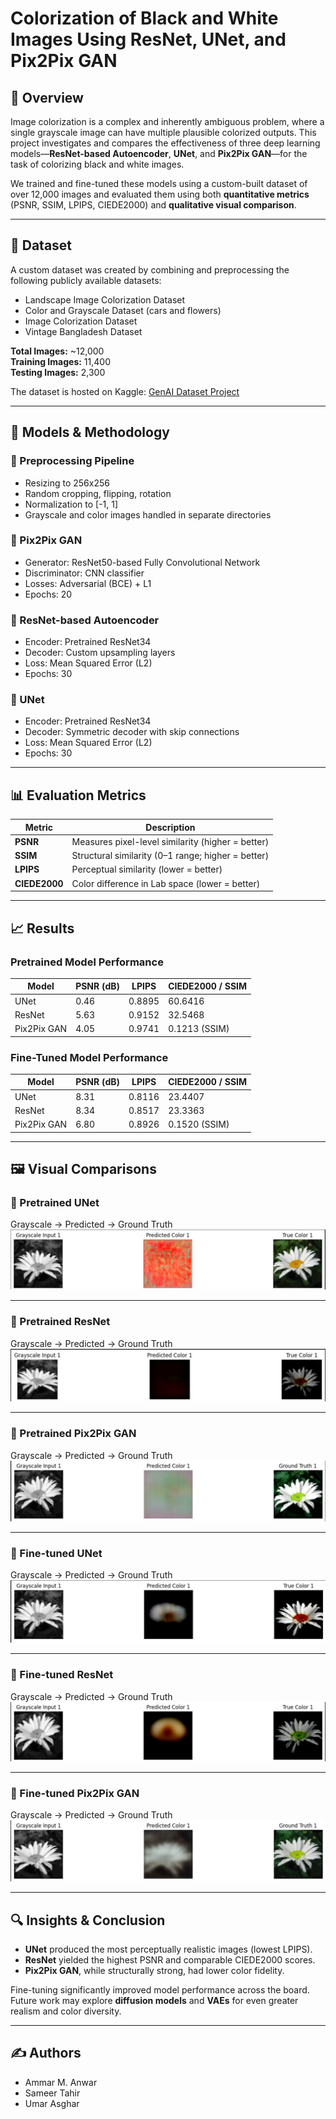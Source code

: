 # Colorization of Black and White Images Using ResNet, UNet, and Pix2Pix GAN

## 📌 Overview

Image colorization is a complex and inherently ambiguous problem, where a single grayscale image can have multiple plausible colorized outputs. This project investigates and compares the effectiveness of three deep learning models—**ResNet-based Autoencoder**, **UNet**, and **Pix2Pix GAN**—for the task of colorizing black and white images.

We trained and fine-tuned these models using a custom-built dataset of over 12,000 images and evaluated them using both **quantitative metrics** (PSNR, SSIM, LPIPS, CIEDE2000) and **qualitative visual comparison**.

---

## 📁 Dataset

A custom dataset was created by combining and preprocessing the following publicly available datasets:

- Landscape Image Colorization Dataset
- Color and Grayscale Dataset (cars and flowers)
- Image Colorization Dataset
- Vintage Bangladesh Dataset

**Total Images:** ~12,000  
**Training Images:** 11,400  
**Testing Images:** 2,300

The dataset is hosted on Kaggle: [GenAI Dataset Project](https://www.kaggle.com/datasets/sameertahir/genai-dataset-project)

---

## 🧪 Models & Methodology

### 🔹 Preprocessing Pipeline
- Resizing to 256x256
- Random cropping, flipping, rotation
- Normalization to [-1, 1]
- Grayscale and color images handled in separate directories

### 🔸 Pix2Pix GAN
- Generator: ResNet50-based Fully Convolutional Network
- Discriminator: CNN classifier
- Losses: Adversarial (BCE) + L1
- Epochs: 20

### 🔸 ResNet-based Autoencoder
- Encoder: Pretrained ResNet34
- Decoder: Custom upsampling layers
- Loss: Mean Squared Error (L2)
- Epochs: 30

### 🔸 UNet
- Encoder: Pretrained ResNet34
- Decoder: Symmetric decoder with skip connections
- Loss: Mean Squared Error (L2)
- Epochs: 30

---

## 📊 Evaluation Metrics

| Metric        | Description                                                                 |
|---------------|-----------------------------------------------------------------------------|
| **PSNR**      | Measures pixel-level similarity (higher = better)                          |
| **SSIM**      | Structural similarity (0–1 range; higher = better)                         |
| **LPIPS**     | Perceptual similarity (lower = better)                                     |
| **CIEDE2000** | Color difference in Lab space (lower = better)                             |

---

## 📈 Results

### Pretrained Model Performance

| Model         | PSNR (dB) | LPIPS   | CIEDE2000 / SSIM   |
|---------------|-----------|---------|---------------------|
| UNet          | 0.46      | 0.8895  | 60.6416             |
| ResNet        | 5.63      | 0.9152  | 32.5468             |
| Pix2Pix GAN   | 4.05      | 0.9741  | 0.1213 (SSIM)       |

### Fine-Tuned Model Performance

| Model         | PSNR (dB) | LPIPS   | CIEDE2000 / SSIM   |
|---------------|-----------|---------|---------------------|
| UNet          | 8.31      | 0.8116  | 23.4407             |
| ResNet        | 8.34      | 0.8517  | 23.3363             |
| Pix2Pix GAN   | 6.80      | 0.8926  | 0.1520 (SSIM)       |

---

## 🖼️ Visual Comparisons

### 🔹 Pretrained UNet
Grayscale → Predicted → Ground Truth  
![UNet Pretrained](./Images/unet_Pretraining.JPG)

---

### 🔹 Pretrained ResNet
Grayscale → Predicted → Ground Truth  
![ResNet Pretrained](./Images/resnet_Pretraining.JPG)

---

### 🔹 Pretrained Pix2Pix GAN
Grayscale → Predicted → Ground Truth  
![Pix2Pix Pretrained](./Images/pix_2_pix_Pretraining.JPG)

---

### 🔸 Fine-tuned UNet
Grayscale → Predicted → Ground Truth  
![UNet FineTuned](./Images/unet_Fine-tuned.JPG)

---

### 🔸 Fine-tuned ResNet
Grayscale → Predicted → Ground Truth  
![ResNet FineTuned](./Images/resnet_Fine-tuned.JPG)

---

### 🔸 Fine-tuned Pix2Pix GAN
Grayscale → Predicted → Ground Truth  
![Pix2Pix FineTuned](./Images/pix_2_pix_Fine-tuned.JPG)

---

## 🔍 Insights & Conclusion

- **UNet** produced the most perceptually realistic images (lowest LPIPS).
- **ResNet** yielded the highest PSNR and comparable CIEDE2000 scores.
- **Pix2Pix GAN**, while structurally strong, had lower color fidelity.

Fine-tuning significantly improved model performance across the board. Future work may explore **diffusion models** and **VAEs** for even greater realism and color diversity.

---

## ✍️ Authors

- Ammar M. Anwar 
- Sameer Tahir 
- Umar Asghar
  
